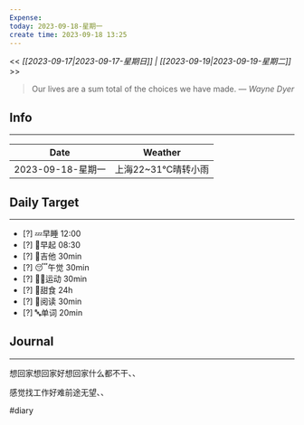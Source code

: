 ```yaml
---
Expense: 
today: 2023-09-18-星期一
create time: 2023-09-18 13:25
---
```


<< *[[2023-09-17|2023-09-17-星期日]] | [[2023-09-19|2023-09-19-星期二]]* >>


> Our lives are a sum total of the choices we have made.
> — <cite>Wayne Dyer</cite>


## Info
***
| Date        | Weather      | 
| ----------- | ------------ |
| 2023-09-18-星期一 |  上海22~31℃晴转小雨 |


## Daily Target 
***
- [?] 💤早睡   12:00
- [?] 🌅早起    08:30
- [?] 🎵吉他    30min
- [?] 😴午觉    30min
- [?] 🏃‍♀️运动    30min  
- [?] 🚫甜食    24h
- [?] 📖阅读    30min 
- [?] 🔤单词    20min    


##  Journal
***
想回家想回家好想回家什么都不干、、

感觉找工作好难前途无望、、



#diary